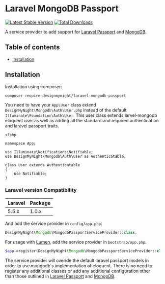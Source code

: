 Laravel MongoDB Passport
===============

[![Latest Stable Version](http://img.shields.io/github/release/designmynight/laravel-mongodb-passport.svg)](https://packagist.org/packages/designmynight/laravel-mongodb-passport) [![Total Downloads](http://img.shields.io/packagist/dm/designmynight/laravel-mongodb-passport.svg)](https://packagist.org/packages/designmynight/laravel-mongodb-passport)

A service provider to add support for [Laravel Passport](https://github.com/laravel/passport) and [MongoDB](https://github.com/jenssegers/laravel-mongodb).

Table of contents
-----------------
* [Installation](#installation)

Installation
------------

Installation using composer:

```
composer require designmynight/laravel-mongodb-passport
```

You need to have your `App\User` class extend `DesignMyNight\Mongodb\Auth\User.php` instead of the default `Illuminate\Foundation\Auth\User`. This user class extends larvel-mongodb eloquent user as well as adding all the standard and required authentication and laravel passport traits.

```
<?php

namespace App;

use Illuminate\Notifications\Notifiable;
use DesignMyNight\Mongodb\Auth\User as Authenticatable;

class User extends Authenticatable
{
    use Notifiable;
}
```

### Laravel version Compatibility

 Laravel  | Package
:---------|:----------
 5.5.x    | 1.0.x

And add the service provider in `config/app.php`:

```php
DesignMyNight\Mongodb\MongodbPassportServiceProvider::class,
```

For usage with [Lumen](http://lumen.laravel.com), add the service provider in `bootstrap/app.php`.

```php
$app->register(DesignMyNight\Mongodb\MongodbPassportServiceProvider::class);
```

The service provider will overide the default laravel passport models in order to use mongodb's implementation of eloquent. There is no need to register any additional classes or add any additional configuration other than those outlined in [Laravel Passport](https://github.com/laravel/passport) and [MongoDB](https://github.com/jenssegers/laravel-mongodb).
